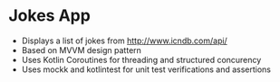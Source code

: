 # Jokes App

* Displays a list of jokes from http://www.icndb.com/api/
* Based on MVVM design pattern
* Uses Kotlin Coroutines for threading and structured concurency
* Uses mockk and kotlintest for unit test verifications and assertions
